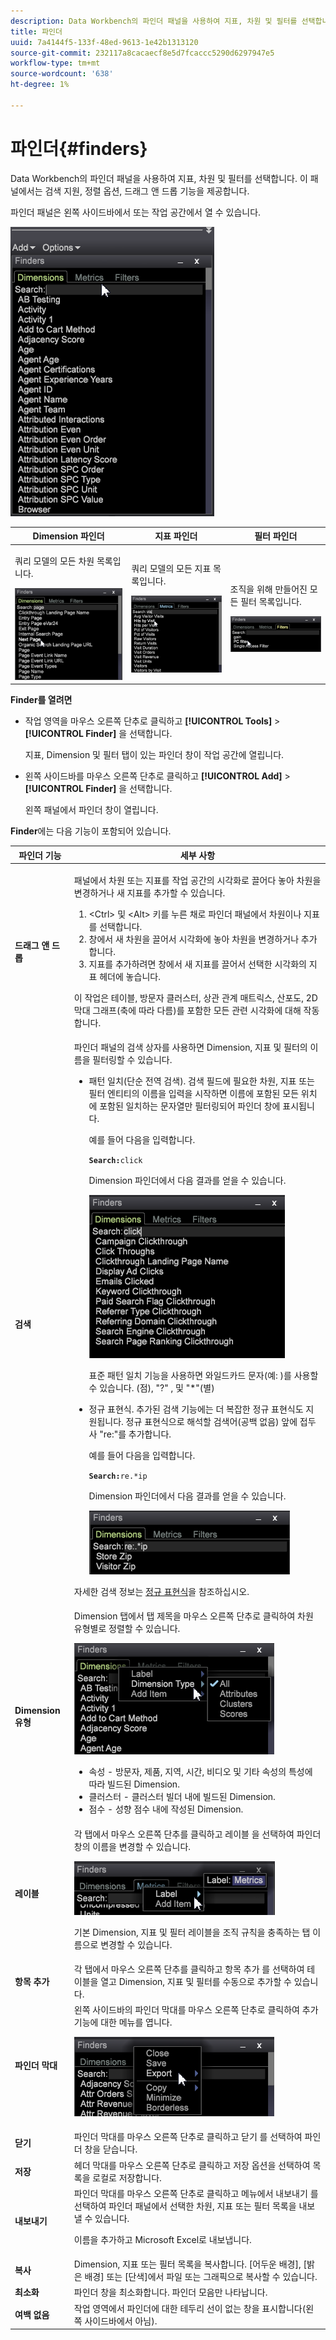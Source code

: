 ```yaml
---
description: Data Workbench의 파인더 패널을 사용하여 지표, 차원 및 필터를 선택합니다. 이 패널에서는 검색 지원, 정렬 옵션, 드래그 앤 드롭 기능을 제공합니다.
title: 파인더
uuid: 7a4144f5-133f-48ed-9613-1e42b1313120
source-git-commit: 232117a8cacaecf8e5d7fcaccc5290d6297947e5
workflow-type: tm+mt
source-wordcount: '638'
ht-degree: 1%

---
```



# 파인더{#finders}

Data Workbench의 파인더 패널을 사용하여 지표, 차원 및 필터를 선택합니다. 이 패널에서는 검색 지원, 정렬 옵션, 드래그 앤 드롭 기능을 제공합니다.

파인더 패널은 왼쪽 사이드바에서 또는 작업 공간에서 열 수 있습니다.

![](assets/query_entity_panel_main.png)

<table id="table_3E43DBA0646842898F14F31374F9E39C"> 
 <thead> 
  <tr> 
   <th colname="col1" class="entry"> Dimension 파인더 </th> 
   <th colname="col2" class="entry"> 지표 파인더 </th> 
   <th colname="col3" class="entry"> 필터 파인더 </th> 
  </tr>
 </thead>
 <tbody> 
  <tr> 
   <td colname="col1"> <p>쿼리 모델의 모든 차원 목록입니다. </p><img placement="break" id="image_D7D317D84C0843BE8D324E5B9F7AF20D" src="assets/query_entity_dim_panel.png" /> </td> 
   <td colname="col2"> <p>쿼리 모델의 모든 지표 목록입니다. </p><img placement="break" id="image_04553B2F2C6A48FE897B4EFF002BED59" src="assets/query_entity_metric_panel.png" /> </td> 
   <td colname="col3"> <p>조직을 위해 만들어진 모든 필터 목록입니다. </p><img placement="break" id="image_920E72D795644634A82D1955CB64B355" src="assets/query_entity_filters_panel.png" /> </td> 
  </tr> 
 </tbody> 
</table>

**Finder를 열려면**

* 작업 영역을 마우스 오른쪽 단추로 클릭하고 **[!UICONTROL Tools]** > **[!UICONTROL Finder]** 을 선택합니다.

   지표, Dimension 및 필터 탭이 있는 파인더 창이 작업 공간에 열립니다.

* 왼쪽 사이드바를 마우스 오른쪽 단추로 클릭하고 **[!UICONTROL Add]** > **[!UICONTROL Finder]** 을 선택합니다.

   왼쪽 패널에서 파인더 창이 열립니다.

**Finder**&#x200B;에는 다음 기능이 포함되어 있습니다.

<table id="table_072047E919204577AE85789BAE0F4EE8"> 
 <thead> 
  <tr> 
   <th colname="col1" class="entry"> 파인더 기능 </th> 
   <th colname="col2" class="entry"> 세부 사항 </th> 
  </tr>
 </thead>
 <tbody> 
  <tr> 
   <td colname="col1"><b>드래그 앤 드롭</b> </td> 
   <td colname="col2"> <p> 패널에서 차원 또는 지표를 작업 공간의 시각화로 끌어다 놓아 차원을 변경하거나 새 지표를 추가할 수 있습니다. </p> 
    <ol id="ol_612DC76EC04C4FCE938B20B388C43CE8"> 
     <li id="li_7F73B781141E4B8CAE9800F580F62E44"><span class="uicontrol"> &lt;Ctrl&gt;</span> 및 <span class="uicontrol"> &lt;Alt&gt;</span> 키를 누른 채로 파인더 패널에서 차원이나 지표를 선택합니다. </li> 
     <li id="li_631D57976F71415AA61F33EBBFDD128A">창에서 새 차원을 끌어서 시각화에 놓아 차원을 변경하거나 추가합니다. </li> 
     <li id="li_5329FB82225F46EBBE3A996A641058DE">지표를 추가하려면 창에서 새 지표를 끌어서 선택한 시각화의 지표 헤더에 놓습니다. </li> 
    </ol> <p>이 작업은 테이블, 방문자 클러스터, 상관 관계 매트릭스, 산포도, 2D 막대 그래프(축에 따라 다름)를 포함한 모든 관련 시각화에 대해 작동합니다. </p> </td> 
  </tr> 
  <tr> 
   <td colname="col1"><b>검색</b> </td> 
   <td colname="col2">파인더 패널의 <span class="uicontrol"> 검색</span> 상자를 사용하면 Dimension, 지표 및 필터의 이름을 필터링할 수 있습니다. 
    <ul id="ul_0F6F377E9906472E99008EBE7483F689"> 
     <li id="li_75857895EDB045C8B2960393854B257D"> <p>패턴 일치(단순 전역 검색). 검색 필드에 필요한 차원, 지표 또는 필터 엔티티의 이름을 입력을 시작하면 이름에 포함된 모든 위치에 포함된 일치하는 문자열만 필터링되어 파인더 창에 표시됩니다. </p> <p>예를 들어 다음을 입력합니다. </p> <code><b>Search:</b>click</code> <p>Dimension 파인더에서 다음 결과를 얻을 수 있습니다. </p> <p><img placement="break" id="image_7CBAAABA92BB47658B7F9F5C0263CF20" src="assets/finders_glob_search.png" /> </p> <p>표준 패턴 일치 기능을 사용하면 와일드카드 문자(예: )를 사용할 수 있습니다. (점), "?" , 및 "*"(별) </p> </li> 
     <li id="li_044F9EC1399B44CD81E1852F85137704"> <p>정규 표현식. 추가된 검색 기능에는 더 복잡한 정규 표현식도 지원됩니다. 정규 표현식으로 해석할 검색어(공백 없음) 앞에 접두사 "re:"를 추가합니다. </p> <p>예를 들어 다음을 입력합니다. </p> <code><b>Search:</b>re.*ip</code> <p>Dimension 파인더에서 다음 결과를 얻을 수 있습니다. </p> <p><img placement="break" id="image_F47DB90B36504997AA1C509855B89A47" src="assets/finders_regex_search.png" /> </p> </li> 
    </ul> <p>자세한 검색 정보는 <a href="https://experienceleague.adobe.com/docs/data-workbench/using/dataset/c-reg-exp.html" format="http" scope="external"> 정규 표현식</a>을 참조하십시오. </p> </td> 
  </tr> 
  <tr> 
   <td colname="col1"><b>Dimension 유형</b> </td> 
   <td colname="col2">Dimension 탭에서 탭 제목을 마우스 오른쪽 단추로 클릭하여 차원 유형별로 정렬할 수 있습니다. <p><img id="image_FB44D0F4D36B4AD7A6165E0432211AB6" placement="break" src="assets/query_entity_search_types.png" /> 
     <ul id="ul_D36B8474730F4859BC7AA015CC1B8EF0"> 
      <li id="li_4AE1D5699D0E45AF880A134F886B8B19">속성 - 방문자, 제품, 지역, 시간, 비디오 및 기타 속성의 특성에 따라 빌드된 Dimension. </li> 
      <li id="li_0B2A08F8CBE94356AC506F95DC268C47">클러스터 - 클러스터 빌더 내에 빌드된 Dimension. </li> 
      <li id="li_4BC3396A680B49A4B6BDAAD066826864">점수 - 성향 점수 내에 작성된 Dimension. </li> 
     </ul> </p> </td> 
  </tr> 
  <tr> 
   <td colname="col1"><b>레이블</b> </td> 
   <td colname="col2">각 탭에서 마우스 오른쪽 단추를 클릭하고 <span class="uicontrol"> 레이블</span> 을 선택하여 파인더 창의 이름을 변경할 수 있습니다. <p><img placement="break" id="image_F61C57F6548646069242DFB2490C67B9" src="assets/label_change.png" /> </p> <p>기본 Dimension, 지표 및 필터 레이블을 조직 규칙을 충족하는 탭 이름으로 변경할 수 있습니다. </p> </td> 
  </tr> 
  <tr> 
   <td colname="col1"><b>항목 추가</b> </td> 
   <td colname="col2">각 탭에서 마우스 오른쪽 단추를 클릭하고 <span class="uicontrol"> 항목 추가</span> 를 선택하여 테이블을 열고 Dimension, 지표 및 필터를 수동으로 추가할 수 있습니다. </td> 
  </tr> 
  <tr> 
   <td colname="col1"><b>파인더 막대</b> </td> 
   <td colname="col2">왼쪽 사이드바의 <span class="uicontrol"> 파인더</span> 막대를 마우스 오른쪽 단추로 클릭하여 추가 기능에 대한 메뉴를 엽니다. <p><img placement="break" id="image_4DA4930294B84308A1E627C828C35663" src="assets/finders_menu.png" /> </p> </td> 
  </tr> 
  <tr> 
   <td colname="col1"><b>닫기</b> </td> 
   <td colname="col2"><span class="uicontrol"> 파인더</span> 막대를 마우스 오른쪽 단추로 클릭하고 <span class="uicontrol"> 닫기</span> 를 선택하여 파인더 창을 닫습니다. </td> 
  </tr> 
  <tr> 
   <td colname="col1"><b>저장</b> </td> 
   <td colname="col2">헤더 막대를 마우스 오른쪽 단추로 클릭하고 <span class="uicontrol"> 저장</span> 옵션을 선택하여 목록을 로컬로 저장합니다. </td> 
  </tr> 
  <tr> 
   <td colname="col1"><b>내보내기</b> </td> 
   <td colname="col2">파인더 막대를 마우스 오른쪽 단추로 클릭하고 메뉴에서 <span class="uicontrol"> 내보내기</span> 를 선택하여 파인더 패널에서 선택한 차원, 지표 또는 필터 목록을 내보낼 수 있습니다. <p> 이름을 추가하고 Microsoft Excel로 내보냅니다. </p> </td> 
  </tr> 
  <tr> 
   <td colname="col1"><b>복사</b> </td> 
   <td colname="col2"> Dimension, 지표 또는 필터 목록을 복사합니다. [어두운 배경], [밝은 배경] 또는 [단색]에서 파일 또는 그래픽으로 복사할 수 있습니다. </td> 
  </tr> 
  <tr> 
   <td colname="col1"><b>최소화</b> </td> 
   <td colname="col2"> 파인더 창을 최소화합니다. 파인더 모음만 나타납니다. </td> 
  </tr> 
  <tr> 
   <td colname="col1"><b>여백 없음</b> </td> 
   <td colname="col2"> 작업 영역에서 파인더에 대한 테두리 선이 없는 창을 표시합니다(왼쪽 사이드바에서 아님). </td> 
  </tr> 
 </tbody> 
</table>

